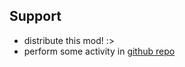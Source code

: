 ## Support
- distribute this mod! :>
- perform some activity in [github repo](https://github.com/user95401/Unverified-Mods)